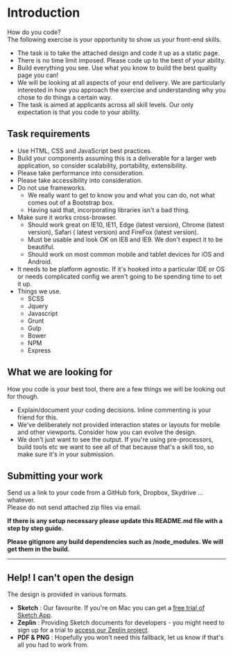 Introduction
===

How do you code?  
The following exercise is your opportunity to show us your front-end skills.

- The task is to take the attached design and code it up as a static page.
- There is no time limit imposed. Please code up to the best of your ability.  
- Build everything you see. Use what you know to build the best quality page you can!
- We will be looking at all aspects of your end delivery. We are particularly interested in how you approach the exercise and understanding why you chose to do things a certain way.
- The task is aimed at applicants across all skill levels. Our only expectation is that you code to your ability.

## Task requirements

- Use HTML, CSS and JavaScript best practices.
- Build your components assuming this is a deliverable for a larger web application, so consider scalability, portability, extensibility.
- Please take performance into consideration.
- Please take accessibility into consideration.
- Do not use frameworks. 
	- We really want to get to know you and what you can do, not what comes out of a Bootstrap box.
	- Having said that, incorporating libraries isn't a bad thing.
- Make sure it works cross-browser.
	- Should work great on IE10, IE11, Edge (latest version), Chrome (latest version), Safari ( latest version) and FireFox (latest version).
	- Must be usable and look OK on IE8 and IE9. We don't expect it to be beautiful.
	- Should work on most common mobile and tablet devices for iOS and Android.
- It needs to be platform agnostic. If it's hooked into a particular IDE or OS or needs complicated config we aren't going to be spending time to set it up.
- Things we use.
	- SCSS
	- Jquery
	- Javascript
	- Grunt
	- Gulp
	- Bower
	- NPM
	- Express

## What we are looking for

How you code is your best tool, there are a few things we will be looking out for though.

- Explain/document your coding decisions. Inline commenting is your friend for this.
- We've deliberately not provided interaction states or layouts for mobile and other viewports. Consider how you can evolve the design.
- We don't just want to see the output. If you're using pre-processors, build tools etc we want to see all of that because that's a skill too, so make sure it's in your submission.

## Submitting your work

Send us a link to your code from a GitHub fork, Dropbox, Skydrive ... whatever.  
Please do not send attached zip files via email.  

**If there is any setup necessary please update this README.md file with a step by step guide.**

**Please gitignore any build dependencies such as /node_modules. We will get them in the build.**
  
---

## Help! I can't open the design

The design is provided in various formats.
- **Sketch** : Our favourite. If you're on Mac you can get a [free trial of Sketch App](https://www.sketchapp.com/).
- **Zeplin** : Providing Sketch documents for developers - you might need to sign up for a trial to [access our Zeplin project](zpl.io/OrAI).
- **PDF & PNG** : Hopefully you won't need this fallback, let us know if that's all you had to work from.
